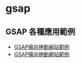 # gsap
## GSAP 各種應用範例

- [GSAP橫向捲動網站範例](https://xing-studio-vol-p1.github.io/gsap/gsap-demo1.html)
- [GSAP橫向捲動網站範例](https://xing-studio-vol-p1.github.io/gsap/gsap-parallax.html)